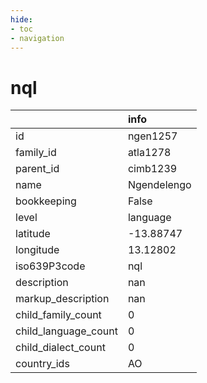 ```yaml
---
hide:
- toc
- navigation
---
```

# nql
|                      | info        |
|:---------------------|:------------|
| id                   | ngen1257    |
| family_id            | atla1278    |
| parent_id            | cimb1239    |
| name                 | Ngendelengo |
| bookkeeping          | False       |
| level                | language    |
| latitude             | -13.88747   |
| longitude            | 13.12802    |
| iso639P3code         | nql         |
| description          | nan         |
| markup_description   | nan         |
| child_family_count   | 0           |
| child_language_count | 0           |
| child_dialect_count  | 0           |
| country_ids          | AO          |